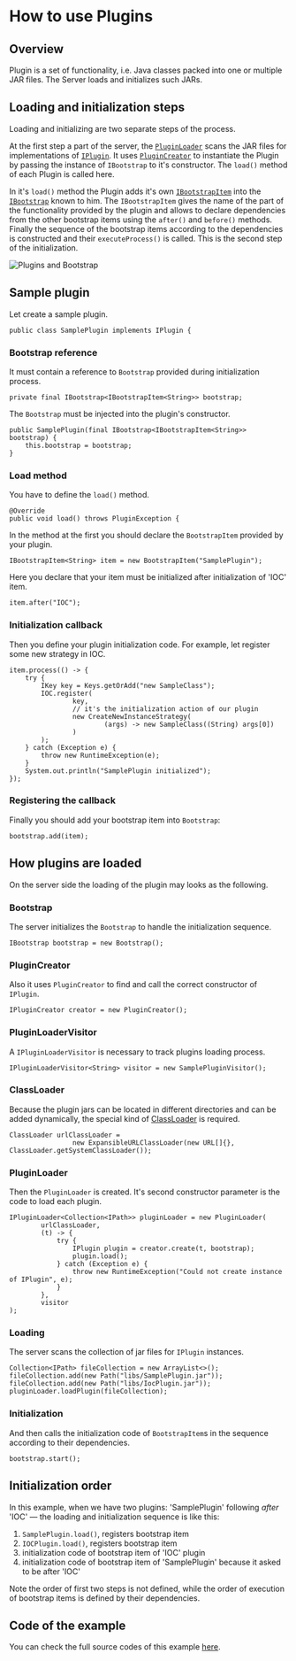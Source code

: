 # How to use Plugins

## Overview

Plugin is a set of functionality, i.e. Java classes packed into one or multiple JAR files.
The Server loads and initializes such JARs.

## Loading and initialization steps

Loading and initializing are two separate steps of the process.

At the first step a part of the server, the [`PluginLoader`](../apidocs/info/smart_tools/smartactors/core/plugin_loader_from_jar/PluginLoader.html) scans the JAR files for implementations of [`IPlugin`](../apidocs/info/smart_tools/smartactors/core/iplugin/IPlugin.html).
It uses [`PluginCreator`](../apidocs/info/smart_tools/smartactors/core/plugin_creator/PluginCreator.html) to instantiate the Plugin by passing the instance of `IBootstrap` to it's constructor.
The `load()` method of each Plugin is called here.

In it's `load()` method the Plugin adds it's own [`IBootstrapItem`](../apidocs/info/smart_tools/smartactors/core/ibootstrap_item/IBootstrapItem.html) into the [`IBootstrap`](../apidocs/info/smart_tools/smartactors/core/ibootstrap/IBootstrap.html) known to him.
The `IBootstrapItem` gives the name of the part of the functionality provided by the plugin and allows to declare dependencies from the other bootstrap items using the `after()` and `before()` methods.
Finally the sequence of the bootstrap items according to the dependencies is constructed and their `executeProcess()` is called.
This is the second step of the initialization.

![Plugins and Bootstrap](http://www.plantuml.com/plantuml/img/IyxFBSZFIyqhKGXEBIfBBU9AXWi4v9IcP-OX2JZbvvSKbnGb5c0Jyon9pUNYWXYYaA-hQwUWfAK4DKF1IY4dFp6b65KUhXKedLgHcbnQaWfK0TMX1JC1nGAWoeAY_BBC591AX7wSYfFpSt9IaqkG5ODba6s7AarAJSilIYMiBZ6j11XA0000)

## Sample plugin

Let create a sample plugin.

    public class SamplePlugin implements IPlugin {

### Bootstrap reference    
    
It must contain a reference to `Bootstrap` provided during initialization process.

    private final IBootstrap<IBootstrapItem<String>> bootstrap;
    
The `Bootstrap` must be injected into the plugin's constructor.

    public SamplePlugin(final IBootstrap<IBootstrapItem<String>> bootstrap) {
        this.bootstrap = bootstrap;
    }

### Load method    
    
You have to define the `load()` method.

    @Override
    public void load() throws PluginException {
    
In the method at the first you should declare the `BootstrapItem` provided by your plugin.

    IBootstrapItem<String> item = new BootstrapItem("SamplePlugin");
    
Here you declare that your item must be initialized after initialization of 'IOC' item.
 
    item.after("IOC");

### Initialization callback    
    
Then you define your plugin initialization code.
For example, let register some new strategy in IOC.

    item.process(() -> {
        try {
            IKey key = Keys.getOrAdd("new SampleClass");
            IOC.register(
                    key,
                    // it's the initialization action of our plugin
                    new CreateNewInstanceStrategy(
                            (args) -> new SampleClass((String) args[0])
                    )
            );
        } catch (Exception e) {
            throw new RuntimeException(e);
        }
        System.out.println("SamplePlugin initialized");
    });

### Registering the callback    
    
Finally you should add your bootstrap item into `Bootstrap`: 

    bootstrap.add(item);

## How plugins are loaded

On the server side the loading of the plugin may looks as the following.

### Bootstrap    
    
The server initializes the `Bootstrap` to handle the initialization sequence.

    IBootstrap bootstrap = new Bootstrap();

### PluginCreator
    
Also it uses `PluginCreator` to find and call the correct constructor of `IPlugin`.

    IPluginCreator creator = new PluginCreator();

### PluginLoaderVisitor    
    
A `IPluginLoaderVisitor` is necessary to track plugins loading process.

    IPluginLoaderVisitor<String> visitor = new SamplePluginVisitor();

### ClassLoader    
    
Because the plugin jars can be located in different directories and can be added dynamically, the special kind of [ClassLoader](http://docs.oracle.com/javase/8/docs/api/java/lang/ClassLoader.html) is required.
    
    ClassLoader urlClassLoader =
                    new ExpansibleURLClassLoader(new URL[]{}, ClassLoader.getSystemClassLoader());

### PluginLoader
                    
Then the `PluginLoader` is created.
It's second constructor parameter is the code to load each plugin.

    IPluginLoader<Collection<IPath>> pluginLoader = new PluginLoader(
            urlClassLoader,
            (t) -> {
                try {
                    IPlugin plugin = creator.create(t, bootstrap);
                    plugin.load();
                } catch (Exception e) {
                    throw new RuntimeException("Could not create instance of IPlugin", e);
                }
            },
            visitor
    );

### Loading    
    
The server scans the collection of jar files for `IPlugin` instances.

    Collection<IPath> fileCollection = new ArrayList<>();
    fileCollection.add(new Path("libs/SamplePlugin.jar"));
    fileCollection.add(new Path("libs/IocPlugin.jar"));
    pluginLoader.loadPlugin(fileCollection);

### Initialization    
    
And then calls the initialization code of `BootstrapItem`s in the sequence according to their dependencies.

    bootstrap.start();

## Initialization order    
    
In this example, when we have two plugins: 'SamplePlugin' following _after_ 'IOC' — the loading and initialization sequence is like this:
 
1. `SamplePlugin.load()`, registers bootstrap item
2. `IOCPlugin.load()`, registers bootstrap item
3. initialization code of bootstrap item of 'IOC' plugin
4. initialization code of bootstrap item of 'SamplePlugin' because it asked to be after 'IOC'

Note the order of first two steps is not defined, while the order of execution of bootstrap items is defined by their dependencies.

## Code of the example

You can check the full source codes of this example [here](../xref/info/smart_tools/smartactors/core/examples/plugin/package-summary.html).
